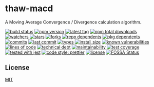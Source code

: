 # thaw-macd
A Moving Average Convergence / Divergence calculation algorithm.

[![build status][build-status-badge-image]][build-status-url]
[![npm version][npm-version-badge-image]][npm-version-url]
[![latest tag][latest-tag-badge-image]][latest-tag-url]
[![npm total downloads][npm-total-downloads-badge-image]][npm-total-downloads-url]
[![watchers][watchers-badge-image]][watchers-url]
[![stars][stars-badge-image]][stars-url]
[![forks][forks-badge-image]][forks-url]
[![repo dependents][repo-dependents-badge-image]][repo-dependents-url]
[![pkg dependents][pkg-dependents-badge-image]][pkg-dependents-url]
[![commits][commits-badge-image]][commits-url]
[![last commit][last-commit-badge-image]][last-commit-url]
[![types][types-badge-image]][types-url]
[![install size][install-size-badge-image]][install-size-url]
[![known vulnerabilities][known-vulnerabilities-badge-image]][known-vulnerabilities-url]
[![lines of code][lines-of-code-badge-image]][lines-of-code-url]
[![technical debt][technical-debt-badge-image]][technical-debt-url]
[![maintainability][maintainability-badge-image]][maintainability-url]
[![test coverage][test-coverage-badge-image]][test-coverage-url]
[![tested with jest][jest-badge-image]][jest-url]
[![code style: prettier][prettier-badge-image]][prettier-url]
[![license][license-badge-image]][license-url]
[![FOSSA Status][fossa-badge-image]][fossa-badge-url]

## License
[MIT](https://choosealicense.com/licenses/mit/)

[build-status-badge-image]: https://secure.travis-ci.org/tom-weatherhead/thaw-macd.svg
[build-status-url]: https://travis-ci.org/tom-weatherhead/thaw-macd
[npm-version-badge-image]: https://img.shields.io/npm/v/thaw-macd.svg
[npm-version-url]: https://www.npmjs.com/package/thaw-macd
[latest-tag-badge-image]: https://badgen.net/github/tag/tom-weatherhead/thaw-macd
[latest-tag-url]: https://github.com/tom-weatherhead/thaw-macd/tags
[npm-total-downloads-badge-image]: https://img.shields.io/npm/dt/thaw-macd.svg
[npm-total-downloads-url]: https://www.npmjs.com/package/thaw-macd
[watchers-badge-image]: https://badgen.net/github/watchers/tom-weatherhead/thaw-macd
[watchers-url]: https://github.com/tom-weatherhead/thaw-macd/watchers
[stars-badge-image]: https://badgen.net/github/stars/tom-weatherhead/thaw-macd
[stars-url]: https://github.com/tom-weatherhead/thaw-macd/stargazers
[forks-badge-image]: https://badgen.net/github/forks/tom-weatherhead/thaw-macd
[forks-url]: https://github.com/tom-weatherhead/thaw-macd/network/members
[repo-dependents-badge-image]: https://badgen.net/github/dependents-repo/tom-weatherhead/thaw-macd
[repo-dependents-url]: https://badgen.net/github/dependents-repo/tom-weatherhead/thaw-macd
[pkg-dependents-badge-image]: https://badgen.net/github/dependents-pkg/tom-weatherhead/thaw-macd
[pkg-dependents-url]: https://badgen.net/github/dependents-pkg/tom-weatherhead/thaw-macd
[commits-badge-image]: https://badgen.net/github/commits/tom-weatherhead/thaw-macd
[commits-url]: https://github.com/tom-weatherhead/thaw-macd/commits/master
[last-commit-badge-image]: https://badgen.net/github/last-commit/tom-weatherhead/thaw-macd
[last-commit-url]: https://badgen.net/github/last-commit/tom-weatherhead/thaw-macd
[types-badge-image]: https://badgen.net/npm/types/thaw-macd
[types-url]: https://badgen.net/npm/types/thaw-macd
[install-size-badge-image]: https://badgen.net/packagephobia/install/thaw-macd
[install-size-url]: https://badgen.net/packagephobia/install/thaw-macd
[known-vulnerabilities-badge-image]: https://snyk.io/test/github/tom-weatherhead/thaw-macd/badge.svg?targetFile=package.json&package-lock.json
[known-vulnerabilities-url]: https://snyk.io/test/github/tom-weatherhead/thaw-macd?targetFile=package.json&package-lock.json
[lines-of-code-badge-image]: https://badgen.net/codeclimate/loc/tom-weatherhead/thaw-macd
[lines-of-code-url]: https://badgen.net/codeclimate/loc/tom-weatherhead/thaw-macd
[technical-debt-badge-image]: https://badgen.net/codeclimate/tech-debt/tom-weatherhead/thaw-macd
[technical-debt-url]: https://badgen.net/codeclimate/tech-debt/tom-weatherhead/thaw-macd
[maintainability-badge-image]: https://api.codeclimate.com/v1/badges/57f08ad84ed3585bdcdb/maintainability
[maintainability-url]: https://codeclimate.com/github/tom-weatherhead/thaw-macd/maintainability
[test-coverage-badge-image]: https://api.codeclimate.com/v1/badges/57f08ad84ed3585bdcdb/test_coverage
[test-coverage-url]: https://codeclimate.com/github/tom-weatherhead/thaw-macd/test_coverage
[jest-badge-image]: https://img.shields.io/badge/tested_with-jest-99424f.svg
[jest-url]: https://github.com/facebook/jest
[prettier-badge-image]: https://img.shields.io/badge/code_style-prettier-ff69b4.svg?style=flat-square
[prettier-url]: https://github.com/prettier/prettier
[license-badge-image]: https://img.shields.io/github/license/mashape/apistatus.svg
[license-url]: https://github.com/tom-weatherhead/thaw-macd/blob/master/LICENSE
[fossa-badge-image]: https://app.fossa.io/api/projects/git%2Bhttps%3A%2F%2Fgithub.com%2Fmoment%2Fmoment.svg?type=shield
[fossa-badge-url]: https://app.fossa.io/projects/git%2Bhttps%3A%2F%2Fgithub.com%2Fmoment%2Fmoment?ref=badge_shield
